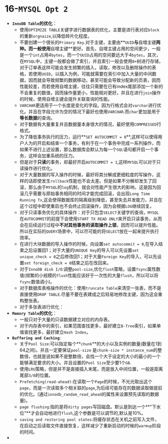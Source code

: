 # 16-`MYSQL Opt 2`

- **`InnoDB Table`的优化**：
  - 使用`OPTIMIZE TABLE`关键字进行数据表的优化，主要是进行表对应`block`的重新`orgnaize`,以降低碎片化程度。
  - 不要创建一个很长的`Primary Key`.对于主键，主要由**`UUID`**与**自增主键**两种。而一般使用**自增主键**更好。首先，自增主键占用的空间更少，一般是一个`int`占用4`bytes`，而一个`UUID`占用的空间要远大于4`bytes`，其次，在`MYSQL`中，主键一般都会做了索引，并且索引一般会使用`B+`树进行存储，对于订单表这样可能会发生频繁的插入，读取，修改以及删除操作的表格，若使用`UUID`，以插入为例，可能就需要在索引中加入大量的中间数据，因而就会导致频繁的数据移动，甚至可能会导致分配新的页表，因而性能较差，而若使用自增主键，往往只需要在已有index尾部添加一个新的不会重复的数值，因而操作量更小，性能相对更好。并且在进行`join`操作的时候，使用自增主键会提升关联查询的性能。
  - `VARCHAR`更适用于一个长度是变化的字段。因为行格式会对`varchar`进行优化。并且在字段允许为空的情况下最好也使用`VARCHAR`.而`char`更加是用于**等长数据**的查询。
  - 对于数据有大量重复并且数据量本身很大的情况，最好使用`COMPRESSED`行格式。
  - 为了降低事务执行的压力，运行**`SET AUTOCOMMIT = 0`**,这样可以使得用户人为的开启和结束一个事务，有利于在一个事务中完成一系列操作，而如果不进行上述设置，那么数据库会默认为每一个`SQL`语句都开启一个事务，这样会加重系统的压力。
  - 但是对于**只读**的事务，却最好开启`AUTOCOMMIT = 1`,这样`MYSQL`可以对于只读操作进行优化。
  - 对于大量数据的写入操作的时候，最好将其分解成更细粒度的写操作，这样的话即使发生`rollback`性能也不会太差。但是如果不分解却发生了回滚，那么由于`MYSQL`的`log`机制，就会对性能产生很大的影响，这是因为回滚几乎需要与原始事务相同的时间才能完成回滚，会出现`Long Time Running Tx`,这会使得数据库的隔离级别降低，甚至失去并发能力，并且在这个过程中即使重启也不会终止回滚操作，因为会根据`LOG`继续回复。
  - 对于只读事务优化的具体操作：对于只包含`SELECT`关键字的查询，`MYSQL`在`AUTOCOMMIT`的前提下会使用`START TX READ ONLY`来开启只读事务，从而会在后续运行过程中**不对其他事务的读取操作上锁**，因而可以提升性能。所以在实际的`QUERY`场景中，可以尽可能的将`SELECT`放在一起来提升执行效率。
  - 在进行大块数据的导入操作的时候，向设置`set autocommit = 0`,在导入结束之后设置回1；对于大量的`UNIQUE Key`的导入可以先设置`set unique_check = 0`之后修改回1；对于大量`Foreign Key`的导入，可以先设置`set foreign_check = 0`结束之后在改回来。
  - 对于`InnoDB disk I/O`:调整`pool-size`,优化`flush`策略，设置`fsync`属性数值(频繁的小规模的`flush`性能应该好于一次性的大量`flush`，所以可以将`fsync`数值调小)。
  - 对于数据库表格操作的优化：使用`truncate Table`来清空一张表，而不是直接使用`DROP TABLE`.尽量不要在表建成之后轻易地修改主键，因为这会重构整张表。
  - 对于多张表进行优化：
- **`Memory Table`的优化**：
  - 一般只对于大量的只读数据建立对应的内存表。
  - 对于内存表中的索引，如果范围查找更多，最好建立`B-Tree`索引，如果单值查找更多，最好建立`Hash Index`。
- **`Buffering and Caching`**:
  - 关于`Pool Size`:可以指定每个**`chunk`**的大小以及实例的数量(数量在1到64之间)。并且一定要保证`pool-size` 是`chunk-size * instance_num`的整数倍，也就是说如果不是整数倍，会找一个大于设定的大小的最小的一个能够满足要求的大小。并且设置的`Pool Size`至少要1个`GB`.
  - 使用`LRU`策略，但是并不是直接插入末尾，而是放入中间位置，一般是距离尾部`3/8`的位置。
  - `Prefetching(read-ahead)`:在读取一个`Page`的时候，不光光取出这个`page`，而是一次读取多个相关联的`page`,为后续可能存在的数据读取做提前的优化。(通过`innodb_random_read_ahead`的属性来设置预先读取的数据量)。
  - `page flushing`:指的是将`dirty pages`写回磁盘。默认是到达一个**"下水位"**才会自动地进行`flush`,这个参数是可以调节的,默认是10%。
  - `saving and restoring pool states`:将缓存状态在关机之前写入文件，在启动之后读取文件直接恢复，这样减少了重新启动的时候的`warmup`阶段的时间。
- 